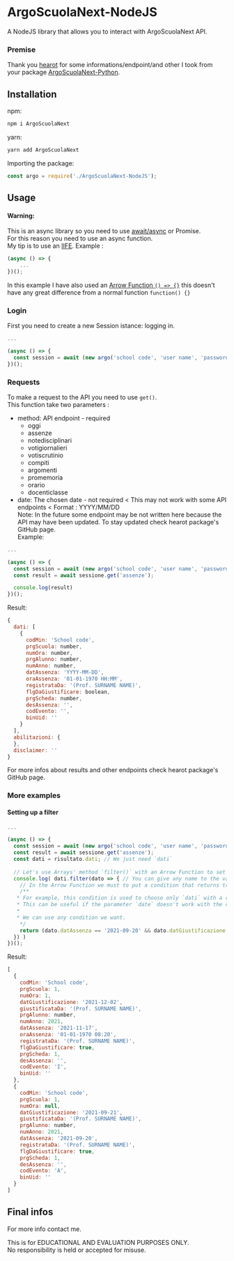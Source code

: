 # ArgoScuolaNext-NodeJS

A NodeJS library that allows you to interact with ArgoScuolaNext API.

### Premise

Thank you [hearot](https://github.com/hearot/) for some informations/endpoint/and other I took from your package [ArgoScuolaNext-Python](https://github.com/hearot/ArgoScuolaNext-Python).  

## Installation

npm:
```bash
npm i ArgoScuolaNext
```

yarn:
```bash
yarn add ArgoScuolaNext
```

Importing the package:
```js
const argo = require('./ArgoScuolaNext-NodeJS');
```

## Usage

#### Warning:  
This is an async library so you need to use [await/async](https://discordjs.guide/additional-info/async-await.html) or Promise.  
For this reason you need to use an async function.  
My tip is to use an [IIFE](https://developer.mozilla.org/en-US/docs/Glossary/IIFE). Example :
```js
(async () => {
	...
})();
```
In this example I have also used an [Arrow Function `() => {}`](https://developer.mozilla.org/en-US/docs/Web/JavaScript/Reference/Functions/Arrow_functions) this doesn't have any great difference from a normal function `function() {}`  

### Login

First you need to create a new Session istance: logging in.  

```js
...

(async () => {
  const session = await (new argo('school code', 'user name', 'password'));
})();
```

### Requests

To make a request to the API you need to use `get()`.  
This function take two parameters :  
- method: API endpoint   - required
  - oggi
  - assenze
  - notedisciplinari
  - votigiornalieri
  - votiscrutinio
  - compiti
  - argomenti
  - promemoria
  - orario
  - docenticlasse
- date: The chosen date   - not required < This may not work with some API endpoints < Format : YYYY/MM/DD  
Note: In the future some endpoint may be not written here because the API may have been updated. To stay updated check hearot package's GitHub page.  
Example:
```js
...

(async () => {
  const session = await (new argo('school code', 'user name', 'password'));
  const result = await sessione.get('assenze');

  console.log(result)
})();
```
Result:
```js
{
  dati: [
    {
      codMin: 'School code',
      prgScuola: number,
      numOra: number,
      prgAlunno: number,
      numAnno: number,
      datAssenza: 'YYYY-MM-DD',
      oraAssenza: '01-01-1970 HH:MM',
      registrataDa: '(Prof. SURNAME NAME)',
      flgDaGiustificare: boolean,
      prgScheda: number,
      desAssenza: '',
      codEvento: '',
      binUid: ''
    }
  ],
  abilitazioni: {
  },
  disclaimer: ''
}
```
For more infos about results and other endpoints check hearot package's GitHub page.

### More examples

#### Setting up a filter
```js
...

(async () => {
  const session = await (new argo('school code', 'user name', 'password'));
  const result = await sessione.get('assenze');
  const dati = risultato.dati; // We just need `dati`
  
  // Let's use Arrays' method `filter()` with an Arrow Function to set the filter.
  console.log( dati.filter(dato => { // You can give any name to the variable.
  	// In the Arrow Function we must to put a condition that returns true.
	/**
   * For example, this condition is used to choose only `dati` with a certain "datAssenza"
   * This can be useful if the parameter `date` doesn't work with the chosen endpoint.
   * 
   * We can use any condition we want.
	*/
	return (dato.datAssenza == '2021-09-20' && dato.datGiustificazione == '2021-10-14') || dato.datAssenza == '2021-11-17'
  }) )
})();
```
Result:
```js
[
  {
    codMin: 'School code',
    prgScuola: 1,
    numOra: 1,
    datGiustificazione: '2021-12-02',
    giustificataDa: '(Prof. SURNAME NAME)',
    prgAlunno: number,
    numAnno: 2021,
    datAssenza: '2021-11-17',
    oraAssenza: '01-01-1970 08:20',
    registrataDa: '(Prof. SURNAME NAME)',
    flgDaGiustificare: true,
    prgScheda: 1,
    desAssenza: '',
    codEvento: 'I',
    binUid: ''
  },
  {
    codMin: 'School code',
    prgScuola: 1,
    numOra: null,
    datGiustificazione: '2021-09-21',
    giustificataDa: '(Prof. SURNAME NAME)',
    prgAlunno: number,
    numAnno: 2021,
    datAssenza: '2021-09-20',
    registrataDa: '(Prof. SURNAME NAME)',
    flgDaGiustificare: true,
    prgScheda: 1,
    desAssenza: '',
    codEvento: 'A',
    binUid: ''
  }
]
```

## Final infos

For more info contact me.

This is for EDUCATIONAL AND EVALUATION PURPOSES ONLY.  
No responsibility is held or accepted for misuse.
